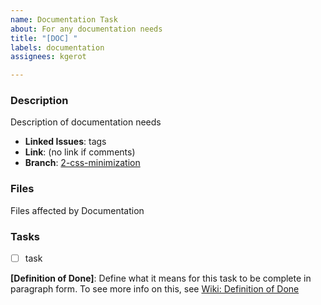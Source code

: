 ```yaml
---
name: Documentation Task
about: For any documentation needs
title: "[DOC] "
labels: documentation
assignees: kgerot

---
```


### Description

Description of documentation needs

- **Linked Issues**: tags
- **Link**: (no link if comments)
- **Branch**: [2-css-minimization](https://github.com/kgerot/electron-boilerplate/tree/2-css-minimization)

### Files

Files affected by Documentation

### Tasks

- [ ] task

**[Definition of Done]**:  Define what it means for this task to be complete in paragraph form. To see more info on this, see [Wiki: Definition of Done](https://github.com/kgerot/electron-boilerplate/wiki/Definition-of-Done)
